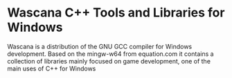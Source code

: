 # Wascana C++ Tools and Libraries for Windows

Wascana is a distribution of the GNU GCC compiler for Windows development.
Based on the mingw-w64 from equation.com it contains a collection of libraries
mainly focused on game development, one of the main uses of C++ for Windows
